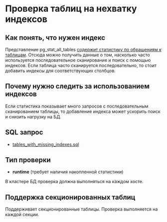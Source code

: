 # Проверка таблиц на нехватку индексов

## Как понять, что нужен индекс

Представление pg_stat_all_tables [содержит статистику по обращениям к таблицам](https://postgrespro.ru/docs/postgresql/17/monitoring-stats#MONITORING-PG-STAT-ALL-INDEXES-VIEW).
Отсюда можно получить данные о том, насколько часто используется последовательное сканирование и поиск с помощью индексов.
Если таблица часто сканируется последовательно, то стоит добавить индексы для соответствующих столбцов.

## Почему нужно следить за использованием индексов

Если статистика показывает много запросов с последовательным сканированием таблицы,
то добавление индекса может ускорить поиск и снизить нагрузку на БД.

## SQL запрос

- [tables_with_missing_indexes.sql](https://github.com/mfvanek/pg-index-health-sql/blob/master/sql/tables_with_missing_indexes.sql)

## Тип проверки

- **runtime** (требует наличия накопленной статистики)

В кластере БД проверка должна выполняться на каждом хосте.

## Поддержка секционированных таблиц

Поддерживает секционированные таблицы. Проверка выполняется на каждой секции.

